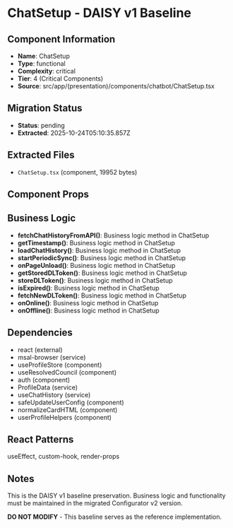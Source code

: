 # ChatSetup - DAISY v1 Baseline

## Component Information

- **Name**: ChatSetup
- **Type**: functional
- **Complexity**: critical
- **Tier**: 4 (Critical Components)
- **Source**: src/app/(presentation)/components/chatbot/ChatSetup.tsx

## Migration Status

- **Status**: pending
- **Extracted**: 2025-10-24T05:10:35.857Z

## Extracted Files

- `ChatSetup.tsx` (component, 19952 bytes)

## Component Props



## Business Logic

- **fetchChatHistoryFromAPI()**: Business logic method in ChatSetup
- **getTimestamp()**: Business logic method in ChatSetup
- **loadChatHistory()**: Business logic method in ChatSetup
- **startPeriodicSync()**: Business logic method in ChatSetup
- **onPageUnload()**: Business logic method in ChatSetup
- **getStoredDLToken()**: Business logic method in ChatSetup
- **storeDLToken()**: Business logic method in ChatSetup
- **isExpired()**: Business logic method in ChatSetup
- **fetchNewDLToken()**: Business logic method in ChatSetup
- **onOnline()**: Business logic method in ChatSetup
- **onOffline()**: Business logic method in ChatSetup

## Dependencies

- react (external)
- msal-browser (service)
- useProfileStore (component)
- useResolvedCouncil (component)
- auth (component)
- ProfileData (service)
- useChatHistory (service)
- safeUpdateUserConfig (component)
- normalizeCardHTML (component)
- userProfileHelpers (component)

## React Patterns

useEffect, custom-hook, render-props

## Notes

This is the DAISY v1 baseline preservation. Business logic and functionality
must be maintained in the migrated Configurator v2 version.

**DO NOT MODIFY** - This baseline serves as the reference implementation.

